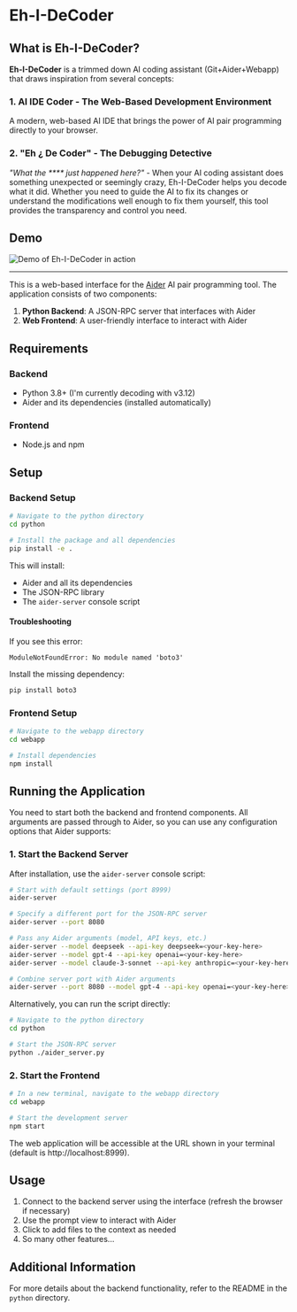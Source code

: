 # Eh-I-DeCoder

## What is Eh-I-DeCoder?

**Eh-I-DeCoder** is a trimmed down AI coding assistant (Git+Aider+Webapp) that draws inspiration from several concepts:

### 1. AI IDE Coder - The Web-Based Development Environment
A modern, web-based AI IDE that brings the power of AI pair programming directly to your browser.

### 2. "Eh ¿ De Coder" - The Debugging Detective
*"What the **** just happened here?"* - When your AI coding assistant does something unexpected or seemingly crazy, Eh-I-DeCoder helps you decode what it did. Whether you need to guide the AI to fix its changes or understand the modifications well enough to fix them yourself, this tool provides the transparency and control you need.

## Demo

![Demo of Eh-I-DeCoder in action](https://github.com/user-attachments/assets/3e0719e9-769a-4242-8241-7fc585d4c799)

---

This is a web-based interface for the [Aider](https://github.com/Aider-AI/aider) AI pair programming tool. The application consists of two components:

1. **Python Backend**: A JSON-RPC server that interfaces with Aider
2. **Web Frontend**: A user-friendly interface to interact with Aider

## Requirements

### Backend
- Python 3.8+ (I'm currently decoding with v3.12)
- Aider and its dependencies (installed automatically)

### Frontend
- Node.js and npm

## Setup

### Backend Setup
```bash
# Navigate to the python directory
cd python

# Install the package and all dependencies
pip install -e .
```

This will install:
- Aider and all its dependencies
- The JSON-RPC library
- The `aider-server` console script

#### Troubleshooting

If you see this error:
```
ModuleNotFoundError: No module named 'boto3'
```

Install the missing dependency:
```bash
pip install boto3
```

### Frontend Setup
```bash
# Navigate to the webapp directory
cd webapp

# Install dependencies
npm install
```

## Running the Application

You need to start both the backend and frontend components. All arguments are passed through to Aider, so you can use any configuration options that Aider supports:

### 1. Start the Backend Server

After installation, use the `aider-server` console script:

```bash
# Start with default settings (port 8999)
aider-server

# Specify a different port for the JSON-RPC server
aider-server --port 8080

# Pass any Aider arguments (model, API keys, etc.)
aider-server --model deepseek --api-key deepseek=<your-key-here>
aider-server --model gpt-4 --api-key openai=<your-key-here>
aider-server --model claude-3-sonnet --api-key anthropic=<your-key-here>

# Combine server port with Aider arguments
aider-server --port 8080 --model gpt-4 --api-key openai=<your-key-here>
```

Alternatively, you can run the script directly:
```bash
# Navigate to the python directory
cd python

# Start the JSON-RPC server
python ./aider_server.py
```


### 2. Start the Frontend
```bash
# In a new terminal, navigate to the webapp directory
cd webapp

# Start the development server
npm start
```

The web application will be accessible at the URL shown in your terminal (default is http://localhost:8999).

## Usage

1. Connect to the backend server using the interface (refresh the browser if necessary)
2. Use the prompt view to interact with Aider
3. Click to add files to the context as needed
4. So many other features...

## Additional Information

For more details about the backend functionality, refer to the README in the `python` directory.
